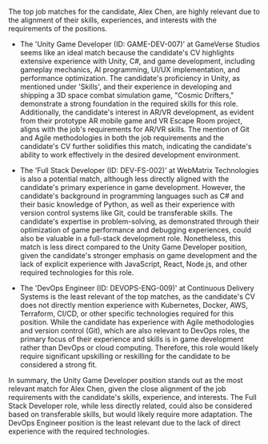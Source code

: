 The top job matches for the candidate, Alex Chen, are highly relevant due to the alignment of their skills, experiences, and interests with the requirements of the positions. 

- The 'Unity Game Developer (ID: GAME-DEV-007)' at GameVerse Studios seems like an ideal match because the candidate's CV highlights extensive experience with Unity, C#, and game development, including gameplay mechanics, AI programming, UI/UX implementation, and performance optimization. The candidate's proficiency in Unity, as mentioned under 'Skills', and their experience in developing and shipping a 3D space combat simulation game, "Cosmic Drifters," demonstrate a strong foundation in the required skills for this role. Additionally, the candidate's interest in AR/VR development, as evident from their prototype AR mobile game and VR Escape Room project, aligns with the job's requirements for AR/VR skills. The mention of Git and Agile methodologies in both the job requirements and the candidate's CV further solidifies this match, indicating the candidate's ability to work effectively in the desired development environment.

- The 'Full Stack Developer (ID: DEV-FS-002)' at WebMatrix Technologies is also a potential match, although less directly aligned with the candidate's primary experience in game development. However, the candidate's background in programming languages such as C# and their basic knowledge of Python, as well as their experience with version control systems like Git, could be transferable skills. The candidate's expertise in problem-solving, as demonstrated through their optimization of game performance and debugging experiences, could also be valuable in a full-stack development role. Nonetheless, this match is less direct compared to the Unity Game Developer position, given the candidate's stronger emphasis on game development and the lack of explicit experience with JavaScript, React, Node.js, and other required technologies for this role.

- The 'DevOps Engineer (ID: DEVOPS-ENG-009)' at Continuous Delivery Systems is the least relevant of the top matches, as the candidate's CV does not directly mention experience with Kubernetes, Docker, AWS, Terraform, CI/CD, or other specific technologies required for this position. While the candidate has experience with Agile methodologies and version control (Git), which are also relevant to DevOps roles, the primary focus of their experience and skills is in game development rather than DevOps or cloud computing. Therefore, this role would likely require significant upskilling or reskilling for the candidate to be considered a strong fit. 

In summary, the Unity Game Developer position stands out as the most relevant match for Alex Chen, given the close alignment of the job requirements with the candidate's skills, experience, and interests. The Full Stack Developer role, while less directly related, could also be considered based on transferable skills, but would likely require more adaptation. The DevOps Engineer position is the least relevant due to the lack of direct experience with the required technologies.